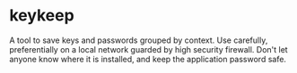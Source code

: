 # keykeep
A tool to save keys and passwords grouped by context. Use carefully, preferentially on a local network guarded by high security firewall. Don't let anyone know where it is installed, and keep the application password safe.
